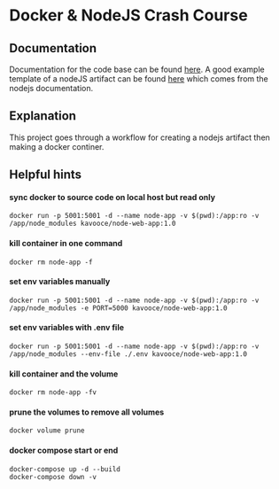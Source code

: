 # Docker & NodeJS Crash Course

## Documentation
Documentation for the code base can be found <a href="https://www.youtube.com/watch?v=9zUHg7xjIqQ&list=WL&index=1">here</a>. A good example template of a nodeJS artifact can be found <a href="https://nodejs.org/en/docs/guides/nodejs-docker-webapp/">here</a> which comes from the nodejs documentation.

## Explanation
This project goes through a workflow for creating a nodejs artifact then making a docker continer.

## Helpful hints
#### sync docker to source code on local host but read only
```
docker run -p 5001:5001 -d --name node-app -v $(pwd):/app:ro -v /app/node_modules kavooce/node-web-app:1.0
```

#### kill container in one command
```
docker rm node-app -f
```

#### set env variables manually
```
docker run -p 5001:5001 -d --name node-app -v $(pwd):/app:ro -v /app/node_modules -e PORT=5000 kavooce/node-web-app:1.0
```

#### set env variables with .env file
```
docker run -p 5001:5001 -d --name node-app -v $(pwd):/app:ro -v /app/node_modules --env-file ./.env kavooce/node-web-app:1.0
```

#### kill container and the volume
```
docker rm node-app -fv
```

#### prune the volumes to remove all volumes
```
docker volume prune
```

#### docker compose start or end
```
docker-compose up -d --build
docker-compose down -v
```
